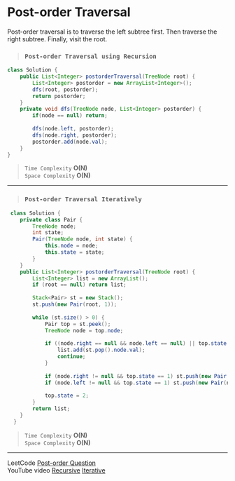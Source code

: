 #  Post-order Traversal
Post-order traversal is to traverse the left subtree first. Then traverse the right subtree. Finally, visit the root.

> ### `Post-order Traversal using Recursion`
```java
class Solution {
    public List<Integer> postorderTraversal(TreeNode root) {
        List<Integer> postorder = new ArrayList<Integer>(); 
        dfs(root, postorder);
        return postorder; 
    }
    private void dfs(TreeNode node, List<Integer> postorder) {
        if(node == null) return; 
       
        dfs(node.left, postorder);
        dfs(node.right, postorder); 
        postorder.add(node.val); 
    }
}
```
> `Time Complexity` **O(N)**   
> `Space Complexity` **O(N)**   
---

> ### `Post-order Traversal Iteratively`
```java
 class Solution {
    private class Pair {
        TreeNode node;
        int state;
        Pair(TreeNode node, int state) {
            this.node = node;
            this.state = state;
        }
    }
    public List<Integer> postorderTraversal(TreeNode root) {
        List<Integer> list = new ArrayList();
        if (root == null) return list;
        
        Stack<Pair> st = new Stack();
        st.push(new Pair(root, 1));
        
        while (st.size() > 0) {
            Pair top = st.peek();
            TreeNode node = top.node;
            
            if ((node.right == null && node.left == null) || top.state == 2) {
                list.add(st.pop().node.val);
                continue;
            }
            
            if (node.right != null && top.state == 1) st.push(new Pair(node.right, 1));
            if (node.left != null && top.state == 1) st.push(new Pair(node.left, 1));
            
            top.state = 2;
        }
        return list;
    }
  }
```
> `Time Complexity` **O(N)**     
> `Space Complexity` **O(N)**    
----

LeetCode [Post-order Question](https://leetcode.com/problems/binary-tree-postorder-traversal/)     
YouTube video [Recursive](https://www.youtube.com/watch?v=COQOU6klsBg&list=PLgUwDviBIf0q8Hkd7bK2Bpryj2xVJk8Vk&index=8)   [Iterative](https://www.youtube.com/watch?v=12aMTS0L6WI&list=PL-Jc9J83PIiHYxUk8dSu2_G7MR1PaGXN4&index=13)
